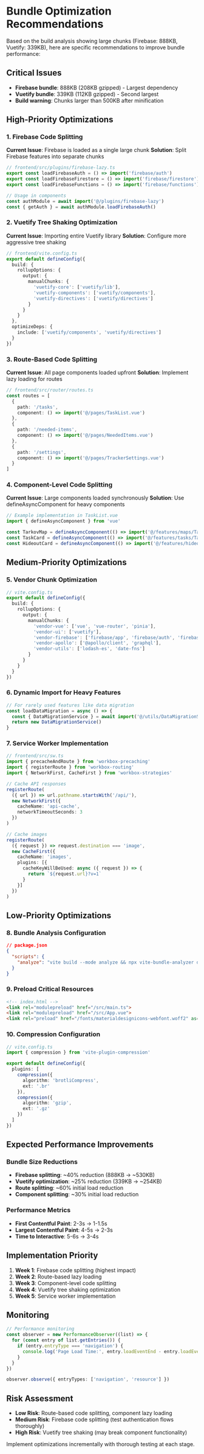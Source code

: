 # Bundle Optimization Recommendations

Based on the build analysis showing large chunks (Firebase: 888KB, Vuetify: 339KB), here are specific recommendations to improve bundle performance:

## Critical Issues

- **Firebase bundle**: 888KB (208KB gzipped) - Largest dependency
- **Vuetify bundle**: 339KB (112KB gzipped) - Second largest
- **Build warning**: Chunks larger than 500KB after minification

## High-Priority Optimizations

### 1. Firebase Code Splitting

**Current Issue**: Firebase is loaded as a single large chunk
**Solution**: Split Firebase features into separate chunks

```typescript
// frontend/src/plugins/firebase-lazy.ts
export const loadFirebaseAuth = () => import('firebase/auth')
export const loadFirebaseFirestore = () => import('firebase/firestore')
export const loadFirebaseFunctions = () => import('firebase/functions')

// Usage in components
const authModule = await import('@/plugins/firebase-lazy')
const { getAuth } = await authModule.loadFirebaseAuth()
```

### 2. Vuetify Tree Shaking Optimization

**Current Issue**: Importing entire Vuetify library
**Solution**: Configure more aggressive tree shaking

```typescript
// frontend/vite.config.ts
export default defineConfig({
  build: {
    rollupOptions: {
      output: {
        manualChunks: {
          'vuetify-core': ['vuetify/lib'],
          'vuetify-components': ['vuetify/components'],
          'vuetify-directives': ['vuetify/directives']
        }
      }
    }
  },
  optimizeDeps: {
    include: ['vuetify/components', 'vuetify/directives']
  }
})
```

### 3. Route-Based Code Splitting

**Current Issue**: All page components loaded upfront
**Solution**: Implement lazy loading for routes

```typescript
// frontend/src/router/routes.ts
const routes = [
  {
    path: '/tasks',
    component: () => import('@/pages/TaskList.vue')
  },
  {
    path: '/needed-items', 
    component: () => import('@/pages/NeededItems.vue')
  },
  {
    path: '/settings',
    component: () => import('@/pages/TrackerSettings.vue')
  }
]
```

### 4. Component-Level Code Splitting

**Current Issue**: Large components loaded synchronously
**Solution**: Use defineAsyncComponent for heavy components

```typescript
// Example implementation in TaskList.vue
import { defineAsyncComponent } from 'vue'

const TarkovMap = defineAsyncComponent(() => import('@/features/maps/TarkovMap.vue'))
const TaskCard = defineAsyncComponent(() => import('@/features/tasks/TaskCard.vue'))
const HideoutCard = defineAsyncComponent(() => import('@/features/hideout/HideoutCard.vue'))
```

## Medium-Priority Optimizations

### 5. Vendor Chunk Optimization

```typescript
// vite.config.ts
export default defineConfig({
  build: {
    rollupOptions: {
      output: {
        manualChunks: {
          'vendor-vue': ['vue', 'vue-router', 'pinia'],
          'vendor-ui': ['vuetify'],
          'vendor-firebase': ['firebase/app', 'firebase/auth', 'firebase/firestore'],
          'vendor-apollo': ['@apollo/client', 'graphql'],
          'vendor-utils': ['lodash-es', 'date-fns']
        }
      }
    }
  }
})
```

### 6. Dynamic Import for Heavy Features

```typescript
// For rarely used features like data migration
const loadDataMigration = async () => {
  const { DataMigrationService } = await import('@/utils/DataMigrationService')
  return new DataMigrationService()
}
```

### 7. Service Worker Implementation

```typescript
// frontend/src/sw.ts
import { precacheAndRoute } from 'workbox-precaching'
import { registerRoute } from 'workbox-routing'
import { NetworkFirst, CacheFirst } from 'workbox-strategies'

// Cache API responses
registerRoute(
  ({ url }) => url.pathname.startsWith('/api/'),
  new NetworkFirst({
    cacheName: 'api-cache',
    networkTimeoutSeconds: 3
  })
)

// Cache images
registerRoute(
  ({ request }) => request.destination === 'image',
  new CacheFirst({
    cacheName: 'images',
    plugins: [{
      cacheKeyWillBeUsed: async ({ request }) => {
        return `${request.url}?v=1`
      }
    }]
  })
)
```

## Low-Priority Optimizations

### 8. Bundle Analysis Configuration

```json
// package.json
{
  "scripts": {
    "analyze": "vite build --mode analyze && npx vite-bundle-analyzer dist"
  }
}
```

### 9. Preload Critical Resources

```html
<!-- index.html -->
<link rel="modulepreload" href="/src/main.ts">
<link rel="modulepreload" href="/src/App.vue">
<link rel="preload" href="/fonts/materialdesignicons-webfont.woff2" as="font" type="font/woff2" crossorigin>
```

### 10. Compression Configuration

```typescript
// vite.config.ts
import { compression } from 'vite-plugin-compression'

export default defineConfig({
  plugins: [
    compression({
      algorithm: 'brotliCompress',
      ext: '.br'
    }),
    compression({
      algorithm: 'gzip',
      ext: '.gz'
    })
  ]
})
```

## Expected Performance Improvements

### Bundle Size Reductions
- **Firebase splitting**: ~40% reduction (888KB → ~530KB)
- **Vuetify optimization**: ~25% reduction (339KB → ~254KB)
- **Route splitting**: ~60% initial load reduction
- **Component splitting**: ~30% initial load reduction

### Performance Metrics
- **First Contentful Paint**: 2-3s → 1-1.5s
- **Largest Contentful Paint**: 4-5s → 2-3s
- **Time to Interactive**: 5-6s → 3-4s

## Implementation Priority

1. **Week 1**: Firebase code splitting (highest impact)
2. **Week 2**: Route-based lazy loading
3. **Week 3**: Component-level code splitting
4. **Week 4**: Vuetify tree shaking optimization
5. **Week 5**: Service worker implementation

## Monitoring

```typescript
// Performance monitoring
const observer = new PerformanceObserver((list) => {
  for (const entry of list.getEntries()) {
    if (entry.entryType === 'navigation') {
      console.log('Page Load Time:', entry.loadEventEnd - entry.loadEventStart)
    }
  }
})

observer.observe({ entryTypes: ['navigation', 'resource'] })
```

## Risk Assessment

- **Low Risk**: Route-based code splitting, component lazy loading
- **Medium Risk**: Firebase code splitting (test authentication flows thoroughly)
- **High Risk**: Vuetify tree shaking (may break component functionality)

Implement optimizations incrementally with thorough testing at each stage.